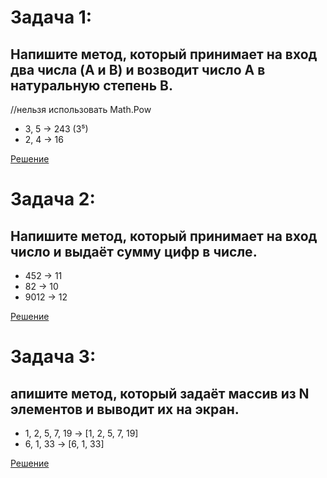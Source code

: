 # Задача 1: 
## Напишите метод, который принимает на вход два числа (A и B) и возводит число A в натуральную степень B.
//нельзя использовать Math.Pow

* 3, 5 -> 243 (3⁵)
* 2, 4 -> 16

[Решение](zadacha1/Program.cs)

# Задача 2: 
## Напишите метод, который принимает на вход число и выдаёт сумму цифр в числе.

* 452 -> 11
* 82 -> 10
* 9012 -> 12

[Решение](zadacha2/Program.cs)

# Задача 3: 
## апишите метод, который задаёт массив из N элементов и выводит их на экран.

* 1, 2, 5, 7, 19 -> [1, 2, 5, 7, 19]
* 6, 1, 33 -> [6, 1, 33]

[Решение](zadacha3/Program.cs)